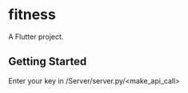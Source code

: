 # fitness

A Flutter project.

## Getting Started

Enter your key in /Server/server.py/<make_api_call>
